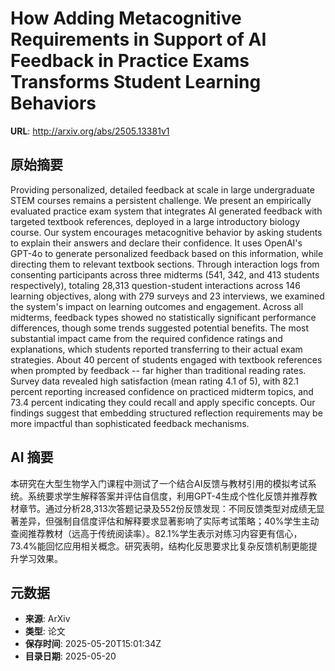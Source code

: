 # How Adding Metacognitive Requirements in Support of AI Feedback in Practice Exams Transforms Student Learning Behaviors

**URL**: http://arxiv.org/abs/2505.13381v1

## 原始摘要

Providing personalized, detailed feedback at scale in large undergraduate
STEM courses remains a persistent challenge. We present an empirically
evaluated practice exam system that integrates AI generated feedback with
targeted textbook references, deployed in a large introductory biology course.
Our system encourages metacognitive behavior by asking students to explain
their answers and declare their confidence. It uses OpenAI's GPT-4o to generate
personalized feedback based on this information, while directing them to
relevant textbook sections. Through interaction logs from consenting
participants across three midterms (541, 342, and 413 students respectively),
totaling 28,313 question-student interactions across 146 learning objectives,
along with 279 surveys and 23 interviews, we examined the system's impact on
learning outcomes and engagement. Across all midterms, feedback types showed no
statistically significant performance differences, though some trends suggested
potential benefits. The most substantial impact came from the required
confidence ratings and explanations, which students reported transferring to
their actual exam strategies. About 40 percent of students engaged with
textbook references when prompted by feedback -- far higher than traditional
reading rates. Survey data revealed high satisfaction (mean rating 4.1 of 5),
with 82.1 percent reporting increased confidence on practiced midterm topics,
and 73.4 percent indicating they could recall and apply specific concepts. Our
findings suggest that embedding structured reflection requirements may be more
impactful than sophisticated feedback mechanisms.


## AI 摘要

本研究在大型生物学入门课程中测试了一个结合AI反馈与教材引用的模拟考试系统。系统要求学生解释答案并评估自信度，利用GPT-4生成个性化反馈并推荐教材章节。通过分析28,313次答题记录及552份反馈发现：不同反馈类型对成绩无显著差异，但强制自信度评估和解释要求显著影响了实际考试策略；40%学生主动查阅推荐教材（远高于传统阅读率）。82.1%学生表示对练习内容更有信心，73.4%能回忆应用相关概念。研究表明，结构化反思要求比复杂反馈机制更能提升学习效果。

## 元数据

- **来源**: ArXiv
- **类型**: 论文
- **保存时间**: 2025-05-20T15:01:34Z
- **目录日期**: 2025-05-20
